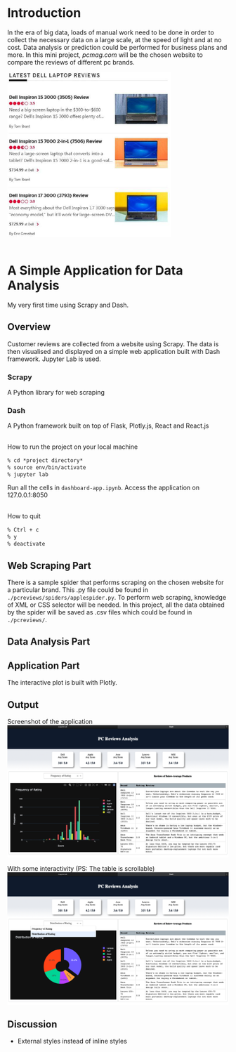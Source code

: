 # Introduction
In the era of big data, loads of manual work need to be done in order to collect the necessary data on a large scale, at the speed of light and at no cost. Data analysis or prediction could be performed for business plans and more. In this mini project, *pcmag.com* will be the chosen website to compare the reviews of different pc brands.

<img src="img/pcmag.PNG" > 

<br/>
<br/>

# A Simple Application for Data Analysis
My very first time using Scrapy and Dash.

## Overview
Customer reviews are collected from a website using Scrapy. The data is then visualised and displayed on a simple web application built with Dash framework. Jupyter Lab is used.

### Scrapy
A Python library for web scraping

### Dash
A Python framework built on top of Flask, Plotly.js, React and React.js

<br />
How to run the project on your local machine

```
% cd *project directory*
% source env/bin/activate
% jupyter lab
```

Run all the cells in `dashboard-app.ipynb`. Access the application on 127.0.0.1:8050 

<br />
How to quit

```
% Ctrl + c
% y
% deactivate
```

## Web Scraping Part
There is a sample spider that performs scraping on the chosen website for a particular brand. This .py file could be found in `./pcreviews/spiders/applespider.py`. To perform web scraping, knowledge of XML or CSS selector will be needed. In this project, all the data obtained by the spider will be saved as .csv files which could be found in `./pcreviews/`. 

## Data Analysis Part


## Application Part
The interactive plot is built with Plotly.


## Output
Screenshot of the application
![Sample Output I](https://github.com/Sins-Repo/Scrapy-Dashboard/blob/master/img/sample_img.png?raw=true)


With some interactivity (PS: The table is scrollable)
![Sample Output II](https://github.com/Sins-Repo/Scrapy-Dashboard/blob/master/img/sample_img_ii.png?raw=true)

## Discussion
* External styles instead of inline styles
